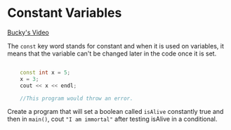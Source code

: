# Constant Variables

[Bucky's Video](https://www.youtube.com/watch?v=k55CRqm1gzk&list=PLAE85DE8440AA6B83&index=44)

The `const` key word stands for constant and when it is used on variables, it means that the variable can't be changed later in the code once it is set.

```cpp

    const int x = 5;
    x = 3;
    cout << x << endl;

    //This program would throw an error.

```

Create a program that will set a boolean called `isAlive` constantly true and then in `main()`, cout `"I am immortal"` after testing isAlive in a conditional.